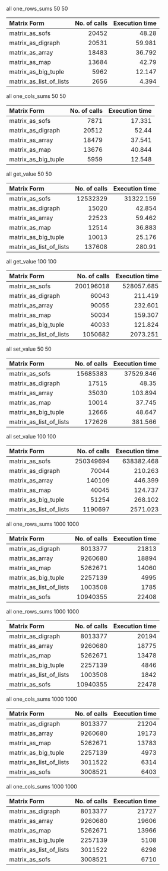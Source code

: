 all one_rows_sums 50 50 

| Matrix Form | No. of calls | Execution time |
| :------------- |-------------:| -----:|
| matrix_as_sofs | 20452 | 48.28 |
| matrix_as_digraph | 20531 | 59.981 |
| matrix_as_array | 18483 | 36.792 |
| matrix_as_map | 13684 | 42.79 |
| matrix_as_big_tuple | 5962 | 12.147 |
| matrix_as_list_of_lists | 2656 | 4.394 |

all one_cols_sums 50 50 

| Matrix Form | No. of calls | Execution time |
| :------------- |-------------:| -----:|
| matrix_as_sofs | 7871 | 17.331 |
| matrix_as_digraph | 20512 | 52.44 |
| matrix_as_array | 18479 | 37.541 |
| matrix_as_map | 13676 | 40.844 |
| matrix_as_big_tuple | 5959 | 12.548 |

all get_value 50 50 

| Matrix Form | No. of calls | Execution time |
| :------------- |-------------:| -----:|
| matrix_as_sofs | 12532329 | 31322.159 |
| matrix_as_digraph | 15020 | 42.854 |
| matrix_as_array | 22523 | 59.462 |
| matrix_as_map | 12514 | 36.883 |
| matrix_as_big_tuple | 10013 | 25.176 |
| matrix_as_list_of_lists | 137608 | 280.91 |

all get_value 100 100

| Matrix Form | No. of calls | Execution time |
| :------------- |-------------:| -----:|
| matrix_as_sofs | 200196018 | 528057.685 |
| matrix_as_digraph | 60043 | 211.419 |
| matrix_as_array | 90055 | 232.601 |
| matrix_as_map | 50034 | 159.307 |
| matrix_as_big_tuple | 40033 | 121.824 |
| matrix_as_list_of_lists | 1050682 | 2073.251 |


all set_value 50 50 

| Matrix Form | No. of calls | Execution time |
| :------------- |-------------:| -----:|
| matrix_as_sofs | 15685383 | 37529.846 |
| matrix_as_digraph | 17515 | 48.35 |
| matrix_as_array | 35030 | 103.894 |
| matrix_as_map | 10014 | 37.745 |
| matrix_as_big_tuple | 12666 | 48.647 |
| matrix_as_list_of_lists | 172626 | 381.566 |

all set_value 100 100

| Matrix Form | No. of calls | Execution time |
| :------------- |-------------:| -----:|
| matrix_as_sofs | 250349694 | 638382.468 |
| matrix_as_digraph | 70044 | 210.263 |
| matrix_as_array | 140109 | 446.399 |
| matrix_as_map | 40045 | 124.737 |
| matrix_as_big_tuple | 51254 | 268.102 |
| matrix_as_list_of_lists | 1190697 | 2571.023 |


all one_rows_sums 1000 1000

| Matrix Form | No. of calls | Execution time |
| :------------- |-------------:| -----:| 
|matrix_as_digraph |  8013377 |  21813|
|matrix_as_array  |  9260680  |  18894|
|matrix_as_map  |  5262671 |   14060 | 
|matrix_as_big_tuple | 2257139 |  4995|
|matrix_as_list_of_lists | 1003508 | 1785|
|matrix_as_sofs | 10940355 | 22408|

all one_rows_sums 1000 1000

| Matrix Form | No. of calls | Execution time |
| :------------- |-------------:| -----:|
| matrix_as_digraph |  8013377 |  20194|
| matrix_as_array  |  9260680 |  18775|
| matrix_as_map  | 5262671  |  13478|
| matrix_as_big_tuple |  2257139  |  4846|
| matrix_as_list_of_lists | 1003508  |  1842|
| matrix_as_sofs |   10940355 |  22478|

all one_cols_sums 1000 1000

| Matrix Form | No. of calls | Execution time |
| :------------- |-------------:| -----:|
| matrix_as_digraph |  8013377 |  21204| 
| matrix_as_array |  9260680  |  19173| 
| matrix_as_map  |   5262671  |  13783| 
| matrix_as_big_tuple | 2257139 |   4973| 
| matrix_as_list_of_lists | 3011522 |   6314| 
| matrix_as_sofs  |  3008521  |  6403| 

all one_cols_sums 1000 1000

| Matrix Form | No. of calls | Execution time |
| :------------- |-------------:| -----:|
|matrix_as_digraph | 8013377 |  21727|
|matrix_as_array |  9260680 |  19606|
|matrix_as_map |  5262671 |  13966|
|matrix_as_big_tuple | 2257139 |  5108|
|matrix_as_list_of_lists | 3011522 |  6298|
|matrix_as_sofs |  3008521 |  6710|

